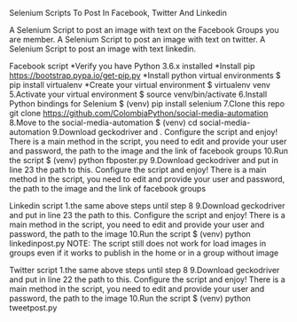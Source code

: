 Selenium Scripts To Post In Facebook, Twitter And Linkedin

A Selenium Script to post an image with text on the Facebook Groups you are member.
A Selenium Script to post an image with text on twitter.
A Selenium Script to post an image with text linkedin.

Facebook script
*Verify you have Python 3.6.x installed
*Install pip
https://bootstrap.pypa.io/get-pip.py
*Install python virtual environments 
$ pip install virtualenv
*Create your virtual environment
$ virtualenv venv
5.Activate your virtual environment
$ source venv/bin/activate
6.Install Python bindings for Selenium
$ (venv) pip install selenium
7.Clone this repo
git clone https://github.com/ColombiaPython/social-media-automation
8.Move to the social-media-automation
$ (venv) cd social-media-automation
9.Download geckodriver and . Configure the script and enjoy!
There is a main method in the script, you need to edit and provide your user and password, the path to the image and the link of facebook groups
10.Run the script
$ (venv) python fbposter.py
9.Download geckodriver and put in line 23 the path to this. Configure the script and enjoy!
There is a main method in the script, you need to edit and provide your user and password, the path to the image and the link of facebook groups

Linkedin script
1.the same above steps until step 8
9.Download geckodriver and put in line 23 the path to this. Configure the script and enjoy!
There is a main method in the script, you need to edit and provide your user and password, the path to the image
10.Run the script
$ (venv) python linkedinpost.py
NOTE: The script still does not work for load images in groups even if it works to publish in the home or in a group without image

Twitter script
1.the same above steps until step 8
9.Download geckodriver and put in line 22 the path to this. Configure the script and enjoy!
There is a main method in the script, you need to edit and provide your user and password, the path to the image
10.Run the script
$ (venv) python tweetpost.py
